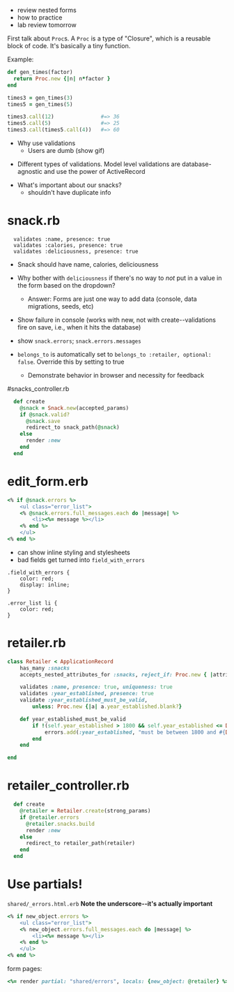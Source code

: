  - review nested forms
 - how to practice
 - lab review tomorrow

First talk about `Proc`s.  A `Proc` is a type of "Closure", which is a reusable block of code.  It's basically a tiny function.

Example:

```rb
def gen_times(factor)
  return Proc.new {|n| n*factor }
end

times3 = gen_times(3)
times5 = gen_times(5)

times3.call(12)               #=> 36
times5.call(5)                #=> 25
times3.call(times5.call(4))   #=> 60
```

* Why use validations
    - Users are dumb (show gif)

- Different types of validations.  Model level validations are database-agnostic and use the power of ActiveRecord

* What's important about our snacks?
    - shouldn't have duplicate info

# snack.rb
```
  validates :name, presence: true
  validates :calories, presence: true
  validates :deliciousness, presence: true
```
  - Snack should have name, calories, deliciousness
  - Why bother with `deliciousness` if there's no way to _not_ put in a value in the form based on the dropdown?
      - Answer:  Forms are just one way to add data (console, data migrations, seeds, etc)
  - Show failure in console (works with new, not with create--validations fire on save, i.e., when it hits the database)
  - show `snack.errors`; `snack.errors.messages`
  - `belongs_to` is automatically set to `belongs_to :retailer, optional: false`.  Override this by setting to true

    - Demonstrate behavior in browser and necessity for feedback

#snacks_controller.rb
```rb
  def create
    @snack = Snack.new(accepted_params)
    if @snack.valid?
      @snack.save
      redirect_to snack_path(@snack)
    else
      render :new
    end
  end
```

# edit_form.erb

```rb
<% if @snack.errors %>
    <ul class="error_list">
    <% @snack.errors.full_messages.each do |message| %>
        <li><%= message %></li>
    <% end %>
    </ul>
<% end %>
```

  - can show inline styling and stylesheets
  - bad fields get turned into `field_with_errors`

```
.field_with_errors {
    color: red;
    display: inline;
}

.error_list li {
    color: red;
}
```


# retailer.rb

```rb
class Retailer < ApplicationRecord
    has_many :snacks
    accepts_nested_attributes_for :snacks, reject_if: Proc.new { |attributes| attributes[:name].blank? }

    validates :name, presence: true, uniqueness: true
    validates :year_established, presence: true
    validate :year_established_must_be_valid,
        unless: Proc.new {|a| a.year_established.blank?}

    def year_established_must_be_valid
        if !(self.year_established > 1800 && self.year_established <= Date.today.year)
            errors.add(:year_established, "must be between 1800 and #{Date.today.year}")
        end
    end

end
```

# retailer_controller.rb
```rb
  def create
    @retailer = Retailer.create(strong_params)
    if @retailer.errors
      @retailer.snacks.build
      render :new
    else
      redirect_to retailer_path(retailer)
    end
  end
```

# Use partials!

`shared/_errors.html.erb` **Note the underscore--it's actually important**

```rb
<% if new_object.errors %>
    <ul class="error_list">
    <% new_object.errors.full_messages.each do |message| %>
        <li><%= message %></li>
    <% end %>
    </ul>
<% end %>
```

form pages:
```rb
<%= render partial: "shared/errors", locals: {new_object: @retailer} %>
```
